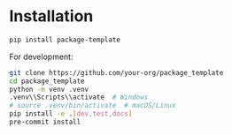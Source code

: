 # Installation

```bash
pip install package-template
```

For development:

```bash
git clone https://github.com/your-org/package_template
cd package_template
python -m venv .venv
.venv\\Scripts\\activate  # Windows
# source .venv/bin/activate  # macOS/Linux
pip install -e .[dev,test,docs]
pre-commit install
```

